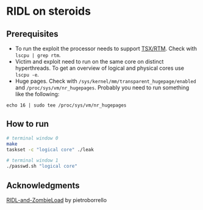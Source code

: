 # RIDL on steroids

## Prerequisites
- To run the exploit the processor needs to support [TSX/RTM](https://en.wikipedia.org/wiki/Transactional_Synchronization_Extensions). Check with `lscpu | grep rtm`.
- Victim and exploit need to run on the same core on distinct hyperthreads. To get an overview of logical  and physical cores use `lscpu -e`.
- Huge pages. Check with `/sys/kernel/mm/transparent_hugepage/enabled` and `/proc/sys/vm/nr_hugepages`. Probably you need to run something like the following:

```
echo 16 | sudo tee /proc/sys/vm/nr_hugepages
```

## How to run
```bash
# terminal window 0
make
taskset -c "logical core" ./leak

# terminal window 1
./passwd.sh "logical core"
```

## Acknowledgments
[RIDL-and-ZombieLoad](https://github.com/pietroborrello/RIDL-and-ZombieLoad) by pietroborrello
